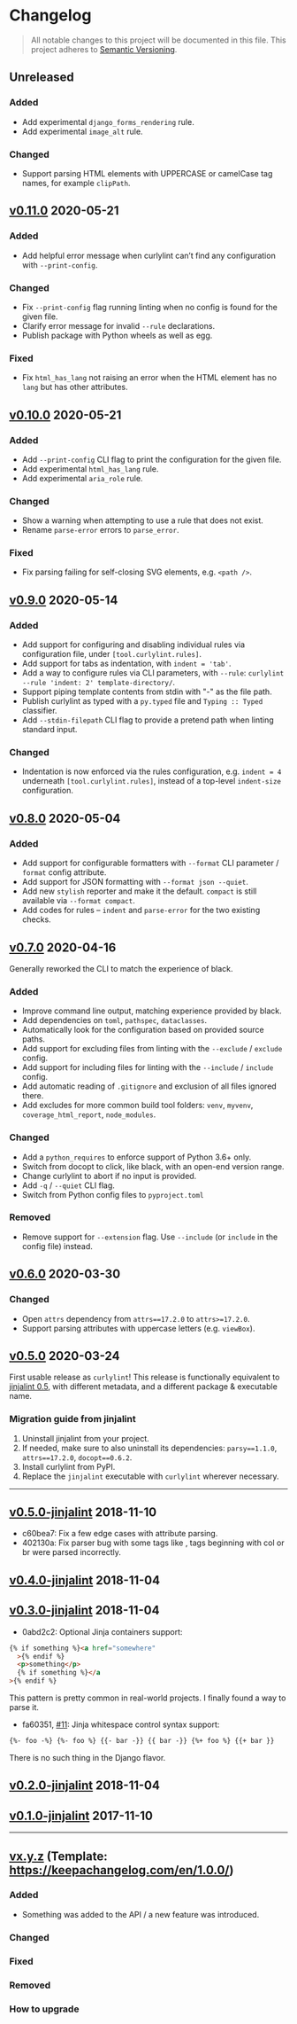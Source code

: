 # Changelog

> All notable changes to this project will be documented in this file. This project adheres to [Semantic Versioning](https://semver.org/spec/v2.0.0.html).

## Unreleased

### Added

- Add experimental `django_forms_rendering` rule.
- Add experimental `image_alt` rule.

### Changed

- Support parsing HTML elements with UPPERCASE or camelCase tag names, for example `clipPath`.

## [v0.11.0](https://github.com/thibaudcolas/curlylint/releases/tag/v0.11.0) 2020-05-21

### Added

- Add helpful error message when curlylint can’t find any configuration with `--print-config`.

### Changed

- Fix `--print-config` flag running linting when no config is found for the given file.
- Clarify error message for invalid `--rule` declarations.
- Publish package with Python wheels as well as egg.

### Fixed

- Fix `html_has_lang` not raising an error when the HTML element has no `lang` but has other attributes.

## [v0.10.0](https://github.com/thibaudcolas/curlylint/releases/tag/v0.10.0) 2020-05-21

### Added

- Add `--print-config` CLI flag to print the configuration for the given file.
- Add experimental `html_has_lang` rule.
- Add experimental `aria_role` rule.

### Changed

- Show a warning when attempting to use a rule that does not exist.
- Rename `parse-error` errors to `parse_error`.

### Fixed

- Fix parsing failing for self-closing SVG elements, e.g. `<path />`.

## [v0.9.0](https://github.com/thibaudcolas/curlylint/releases/tag/v0.9.0) 2020-05-14

### Added

- Add support for configuring and disabling individual rules via configuration file, under `[tool.curlylint.rules]`.
- Add support for tabs as indentation, with `indent = 'tab'`.
- Add a way to configure rules via CLI parameters, with `--rule`: `curlylint --rule 'indent: 2' template-directory/`.
- Support piping template contents from stdin with "-" as the file path.
- Publish curlylint as typed with a `py.typed` file and `Typing :: Typed` classifier.
- Add `--stdin-filepath` CLI flag to provide a pretend path when linting standard input.

### Changed

- Indentation is now enforced via the rules configuration, e.g. `indent = 4` underneath `[tool.curlylint.rules]`, instead of a top-level `indent-size` configuration.

## [v0.8.0](https://github.com/thibaudcolas/curlylint/releases/tag/v0.8.0) 2020-05-04

### Added

- Add support for configurable formatters with `--format` CLI parameter / `format` config attribute.
- Add support for JSON formatting with `--format json --quiet`.
- Add new `stylish` reporter and make it the default. `compact` is still available via `--format compact`.
- Add codes for rules – `indent` and `parse-error` for the two existing checks.

## [v0.7.0](https://github.com/thibaudcolas/curlylint/releases/tag/v0.7.0) 2020-04-16

Generally reworked the CLI to match the experience of black.

### Added

- Improve command line output, matching experience provided by black.
- Add dependencies on `toml`, `pathspec`, `dataclasses`.
- Automatically look for the configuration based on provided source paths.
- Add support for excluding files from linting with the `--exclude` / `exclude` config.
- Add support for including files for linting with the `--include` / `include` config.
- Add automatic reading of `.gitignore` and exclusion of all files ignored there.
- Add excludes for more common build tool folders: `venv`, `myvenv`, `coverage_html_report`, `node_modules`.

### Changed

- Add a `python_requires` to enforce support of Python 3.6+ only.
- Switch from docopt to click, like black, with an open-end version range.
- Change curlylint to abort if no input is provided.
- Add `-q` / `--quiet` CLI flag.
- Switch from Python config files to `pyproject.toml`

### Removed

- Remove support for `--extension` flag. Use `--include` (or `include` in the config file) instead.

## [v0.6.0](https://github.com/thibaudcolas/curlylint/releases/tag/v0.6.0) 2020-03-30

### Changed

- Open `attrs` dependency from `attrs==17.2.0` to `attrs>=17.2.0`.
- Support parsing attributes with uppercase letters (e.g. `viewBox`).

## [v0.5.0](https://github.com/thibaudcolas/curlylint/releases/tag/v0.5.0) 2020-03-24

First usable release as `curlylint`! This release is functionally equivalent to [jinjalint 0.5](https://pypi.org/project/jinjalint/0.5/), with different metadata, and a different package & executable name.

### Migration guide from jinjalint

1. Uninstall jinjalint from your project.
2. If needed, make sure to also uninstall its dependencies: `parsy==1.1.0`, `attrs==17.2.0`, `docopt==0.6.2`.
3. Install curlylint from PyPI.
4. Replace the `jinjalint` executable with `curlylint` wherever necessary.

---

## [v0.5.0-jinjalint](https://github.com/thibaudcolas/curlylint/releases/tag/v0.5.0-jinjalint) 2018-11-10

- c60bea7: Fix a few edge cases with attribute parsing.
- 402130a: Fix parser bug with some tags like <colgroup>, tags beginning with col or br were parsed incorrectly.

## [v0.4.0-jinjalint](https://github.com/thibaudcolas/curlylint/releases/tag/v0.4.0-jinjalint) 2018-11-04

## [v0.3.0-jinjalint](https://github.com/thibaudcolas/curlylint/releases/tag/v0.3.0-jinjalint) 2018-11-04

- 0abd2c2: Optional Jinja containers support:

```html
{% if something %}<a href="somewhere"
  >{% endif %}
  <p>something</p>
  {% if something %}</a
>{% endif %}
```

This pattern is pretty common in real-world projects. I finally found a way to parse it.

- fa60351, [#11](https://github.com/motet-a/jinjalint/issues/11): Jinja whitespace control syntax support:

```html
{%- foo -%} {%- foo %} {{- bar -}} {{ bar -}} {%+ foo %} {{+ bar }}
```

There is no such thing in the Django flavor.

## [v0.2.0-jinjalint](https://github.com/thibaudcolas/curlylint/releases/tag/v0.2.0-jinjalint) 2018-11-04

## [v0.1.0-jinjalint](https://github.com/thibaudcolas/curlylint/releases/tag/v0.1.0-jinjalint) 2017-11-10

---

## [vx.y.z](https://github.com/thibaudcolas/curlylint/releases/tag/x.y.z) (Template: https://keepachangelog.com/en/1.0.0/)

### Added

- Something was added to the API / a new feature was introduced.

### Changed

### Fixed

### Removed

### How to upgrade
